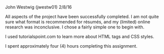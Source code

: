 John Westwig (jwestw01)
2/8/16

All aspects of the project have been successfully completed.  I am not quite sure what format is recommended for résumés, and my (limited) online research was inconclusive.  I chose a fairly simple one to begin with.

I used tutorialspoint.com to learn more about HTML tags and CSS styles.

I spent approximately four (4) hours completing this assignment.
